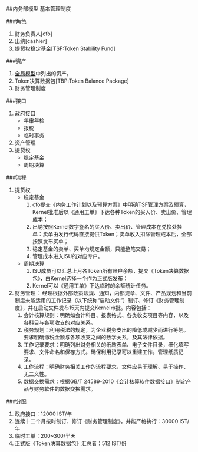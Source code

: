##内务部模型
基本管理制度

###角色
1. 财务负责人[cfo]
2. 出纳[cashier]
3. 提货权稳定基金[TSF:Token Stability Fund]
 
###资产
1. [全局模型](2-1.全局模型.md)中列出的资产。  
2. Token决算数据包[TBP:Token Balance Package]
3. 财务管理制度

###接口
1. 政府接口
	* 年审年检
	* 报税
	* 临时事务
2. 资产管理
3. 提货权
	* 稳定基金
	* 周期决算

###流程
1. 提货权
	* 稳定基金
		1. cfo提交《内务工作计划以及预算方案》中明确TSF管理方案及预算，Kernel批准后以《通用工单》下达各种Token的买入价、卖出价、管理成本；
		2. 出纳按照Kernel数字签名的买入价、卖出价、管理成本在兑换处挂单：卖单由发行代码直接提供Token；卖单收入扣除管理成本后，全部按照发布买单；
		3. 稳定基金的卖单、买单均规定金额，只能整笔交易；
		4. 管理成本进入ISU的对应专户。 
	* 周期决算
		1. ISU成员可以汇总上月各Token所有账户余额，提交《Token决算数据包》，由Kernel选择一个作为正式版发布；
		2. Kernel可以《通用工单》下达临时的余额统计任务。
2. 财务管理： 经理根据外部政策法规、通知，内部规章、文件、产品规划和当前制度未能适用的工作记录（以下统称“启动文件”）制订、修订《财务管理制度》，并在启动文件发布15天内提交Kernel审批。内容包括：
	1. 会计核算规则：明确如会计科目、报表格式、各类收支项目等内容，以及各科目与各项收支的对应关系。
	2. 税务规划：利用税法的规定，为企业税务支出的降低或减少而进行筹划。要求明确缴税金额与各项收支之间的数学关系，及其法律依据。
	3. 工作记录要求：明确列出财务相关的纸质表单、电子文件目录，细化填写要求、文件命名和保存方式。确保利用记录可以重建工作。管理纸质记录。
	4. 工作流程：明确财务相关工作的流程要求，文件应易于理解、易于操作、无二义性。
	5. 数据交换需求：根据GB/T 24589-2010《会计核算软件数据接口》制定产品与财务软件的数据交换需求。

###分配
1. 政府接口：12000 IST/年
2. 连续十二个月按时制订、修订《财务管理制度》，并能严格执行：30000 IST/年
3. 临时工单：200~300/半天
4. 正式版《Token决算数据包》汇总者：512 IST/份
